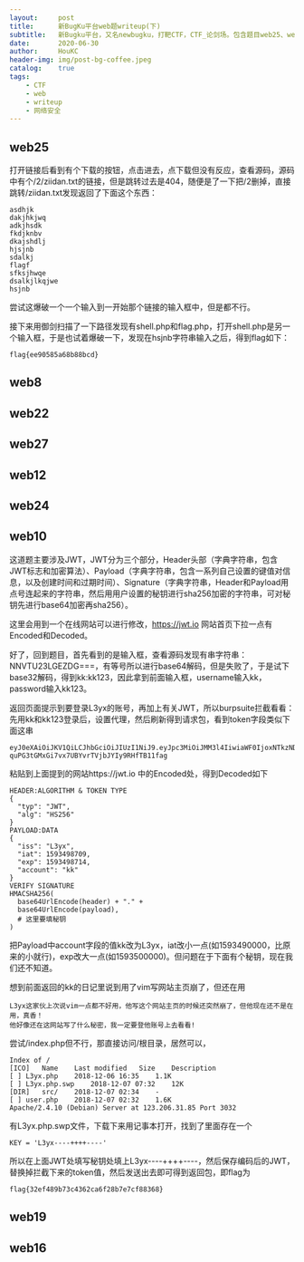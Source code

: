 ```yaml
---
layout:     post
title:      新BugKu平台web题writeup(下)
subtitle:   新Bugku平台，又名newbugku，打靶CTF，CTF_论剑场。包含题目web25、web8、web22、web27、web12、web24、web10、web19、web16。
date:       2020-06-30
author:     HouKC
header-img: img/post-bg-coffee.jpeg
catalog:    true
tags:
    - CTF
    - web
    - writeup
    - 网络安全
---
```


## web25
打开链接后看到有个下载的按钮，点击进去，点下载但没有反应，查看源码，源码中有个/2/ziidan.txt的链接，但是跳转过去是404，随便是了一下把/2删掉，直接跳转/ziidan.txt发现返回了下面这个东西：
```
asdhjk
dakjhkjwq
adkjhsdk
fkdjknbv
dkajshdlj
hjsjnb
sdalkj
flagf
sfksjhwqe
dsalkjlkqjwe
hsjnb
```
尝试这爆破一个一个输入到一开始那个链接的输入框中，但是都不行。

接下来用御剑扫描了一下路径发现有shell.php和flag.php，打开shell.php是另一个输入框，于是也试着爆破一下，发现在hsjnb字符串输入之后，得到flag如下：
```
flag{ee90585a68b88bcd}
```

## web8
## web22
## web27
## web12
## web24
## web10
这道题主要涉及JWT，JWT分为三个部分，Header头部（字典字符串，包含JWT标志和加密算法）、Payload（字典字符串，包含一系列自己设置的键值对信息，以及创建时间和过期时间）、Signature（字典字符串，Header和Payload用点号连起来的字符串，然后用用户设置的秘钥进行sha256加密的字符串，可对秘钥先进行base64加密再sha256）。

这里会用到一个在线网站可以进行修改，https://jwt.io 网站首页下拉一点有Encoded和Decoded。

好了，回到题目，首先看到的是输入框，查看源码发现有串字符串：NNVTU23LGEZDG===，有等号所以进行base64解码，但是失败了，于是试下base32解码，得到kk:kk123，因此拿到前面输入框，username输入kk，password输入kk123。

返回页面提示到要登录L3yx的账号，再加上有关JWT，所以burpsuite拦截看看：先用kk和kk123登录后，设置代理，然后刷新得到请求包，看到token字段类似下面这串
```
eyJ0eXAiOiJKV1QiLCJhbGciOiJIUzI1NiJ9.eyJpc3MiOiJMM3l4IiwiaWF0IjoxNTkzNDk4NzA5LCJleHAiOjE1OTM0OTg3MTQsImFjY291bnQiOiJrayJ9.iWe-quPG3tGMxGi7vx7UBYvrTVjbJYIy9RHfTB11fag
```
粘贴到上面提到的网站https://jwt.io 中的Encoded处，得到Decoded如下
```
HEADER:ALGORITHM & TOKEN TYPE
{
  "typ": "JWT",
  "alg": "HS256"
}
PAYLOAD:DATA
{
  "iss": "L3yx",
  "iat": 1593498709,
  "exp": 1593498714,
  "account": "kk"
}
VERIFY SIGNATURE
HMACSHA256(
  base64UrlEncode(header) + "." +
  base64UrlEncode(payload),
  # 这里要填秘钥
)
```
把Payload中account字段的值kk改为L3yx，iat改小一点(如1593490000，比原来的小就行)，exp改大一点(如1593500000)。但问题在于下面有个秘钥，现在我们还不知道。

想到前面返回的kk的日记里说到用了vim写网站主页崩了，但还在用
```
L3yx这家伙上次说vim一点都不好用，他写这个网站主页的时候还突然崩了，但他现在还不是在用，真香！
他好像还在这网站写了什么秘密，我一定要登他账号上去看看!
```
尝试/index.php但不行，那直接访问/根目录，居然可以，
```
Index of /
[ICO]	Name	Last modified	Size	Description
[ ]	L3yx.php	2018-12-06 16:35 	1.1K	 
[ ]	L3yx.php.swp	2018-12-07 07:32 	12K	 
[DIR]	src/	2018-12-07 02:34 	- 	 
[ ]	user.php	2018-12-07 02:32 	1.6K	 
Apache/2.4.10 (Debian) Server at 123.206.31.85 Port 3032
```
有L3yx.php.swp文件，下载下来用记事本打开，找到了里面存在一个
```
KEY = 'L3yx----++++----'
```
所以在上面JWT处填写秘钥处填上L3yx----++++----，然后保存编码后的JWT，替换掉拦截下来的token值，然后发送出去即可得到返回包，即flag为
```
flag{32ef489b73c4362ca6f28b7e7cf88368}
```

## web19
## web16
